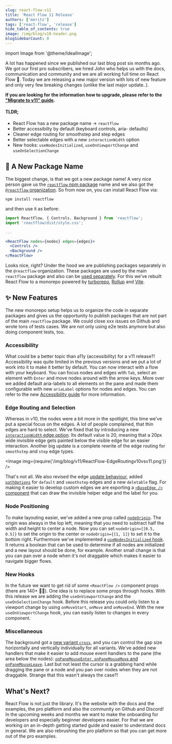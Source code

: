 ```yaml
---
slug: react-flow-v11
title: 'React Flow 11 Release'
authors: ['moritz']
tags: ['react-flow', 'release']
hide_table_of_contents: true
image: /img/blog/v10-header.png
blogSidebarCount: 0
---
```


import Image from '@theme/IdealImage';

A lot has happened since we published our last blog post six months ago. We got our first pro subscribers, we hired John who helps us with the docs, communication and community and we are all working full time on React Flow 🥳. Today we are releasing a new major version with lots of new feature and only very few breaking changes (unlike the last major update..).

<!--truncate-->

**If you are looking for the information how to upgrade, please refer to the ["Migrate to v11" guide](/docs/guides/migrate-to-v11/).**

#### TLDR;

- React Flow has a new package name -> `reactflow`
- Better accessibilty by default (keyboard controls, aria- defaults)
- Cleaner edge routing for smoothstep and step edges
- Better selectable edges with a new `interactionWidth` option
- New hooks: `useNodesInitialized`, `useOnViewportChange` and `useOnSelectionChange`

## 🎉 A New Package Name

The biggest change, is that we got a new package name! A very nice person gave us the [`reactflow` npm package](https://www.npmjs.com/reactflow) name and we also got the [`@reactflow` organization](https://www.npmjs.com/org/reactflow). So from now on, you can install React Flow via:

```shell
npm install reactflow
```

and then use it as before:

```jsx
import ReactFlow, { Controls, Background } from 'reactflow';
import 'reactflow/dist/style.css';

...

<ReactFlow nodes={nodes} edges={edges}>
  <Controls />
  <Background />
</ReactFlow>
```

Looks nice, right? Under the hood we are publishing packages separately in the `@reactflow` organization. These packages are used by the main `reactflow` package and also can be [used separately](/docs/overview/packages/). For this we've rebuilt React Flow to a monorepo powered by [turborepo](https://turborepo.org/), [Rollup](https://rollupjs.org/) and [Vite](https://vitejs.dev/).

## ✨ New Features

The new monorepo setup helps us to organize the code in separate packages and gives us the opportunity to publish packages that are not part of the main `reactflow` package. We could close xxx issues on Github and wrote tons of tests cases. We are not only using e2e tests anymore but also doing component tests, too.

### Accessibility

What could be a better topic than a11y (accessibility) for a v11 release?! Accessibility was quite limited in the previous versions and we put a lot of work into it to make it better by default. You can now interact with a flow with your keyboard. You can focus nodes and edges with `Tab`, select an element with `Enter` and move nodes around with the arrow keys. More over we added default aria-labels to all elements on the pane and made them configurable with new `ariaLabel` options for nodes and edges. You can refer to the new [Accessibility guide](/docs/guides/accessibility) for more information.

### Edge Routing and Selection

Whereas in v10, the nodes were a bit more in the spotlight, this time we've put a special focus on the edges. A lot of people complained, that thin edges are hard to select. We've fixed that by introducing a new [`interactionWidth` edge option](http://localhost:3000/docs/api/edges/edge-options/#options). Its default value is 20, meaning that a 20px wide invisible edge gets painted below the visible edge for an easier interaction. Another big update is a complete rewrite of the edge routing for `smoothstep` and `step` edge types.

<Image img={require('/img/blog/v11/ReactFlow-EdgeRoutingv10vsv11.png')} />

That's not all. We also revised the edge [update behaviour](https://twitter.com/reactflowdev/status/1564966917517021184), added [`pathOptions`](/docs/api/edges/edge-options/#options) for `default` and `smoothstep` edges and a new `deletable` flag. For making it easier to develop custom edges we are exporting a [`<BaseEdge />` component](/docs/api/edges/base-edge/) that can draw the invisible helper edge and the label for you.

### Node Positioning

To make layouting easier, we've added a new prop called [`nodeOrigin`](/docs/api/react-flow-props/). The origin was always in the lop left, meaning that you need to subtract half the width and height to center a node. Now you can set `nodeOrigin={[0.5, 0.5]}` to set the origin to the center or `nodeOrigin={[1, 1]}` to set it to the bottom right. Furthermore we've implemented a [`useNodesInitialized` hook](/docs/api/hooks/use-nodes-initialized). It returns a boolean that can be used to determine if all nodes are initialized and a new layout should be done, for example. Another small change is that you can pan over a node when it's not draggable which makes it easier to navigate bigger flows.

### New Hooks

In the future we want to get rid of some `<ReactFlow />` component props (there are 140+ 😵‍💫). One idea is to replace some props through hooks. With this release we are adding the `useOnViewportChange` and the `useOnSelectionChange` hook. Before this release you could only listen to a viewport change by using `onMoveStart`, `onMove` and `onMoveEnd`. With the new `useOnViewportChange` hook, you can easily listen to changes in every component.

### Miscellaneous

The background got a [new variant `cross`](/docs/api/plugin-components/background/#prop-types), and you can control the gap size horizontally and vertically individually for all variants. We've added new handlers that make it easier to add mouse event handlers to the pane (the area below the nodes): [`onPaneMouseEnter`, `onPaneMouseMove` and `onPaneMouseLeave`](/docs/api/react-flow-props/#pane). Last but not least the cursor is a grabbing hand while dragging the pane or a node and you pan over nodes when they are not draggable. Strange that this wasn't always the case?!

## What's Next?

React Flow is not just the library. It's the website with the docs and the examples, the pro platform and also the community on Github and Discord! In the upcoming weeks and months we want to make the onboarding for developers and especially beginner developers easier. For that we are working on an in-depth getting started guide and easier to understand docs in general. We are also rebrushing the pro platform so that you can get more out of the pro examples.
